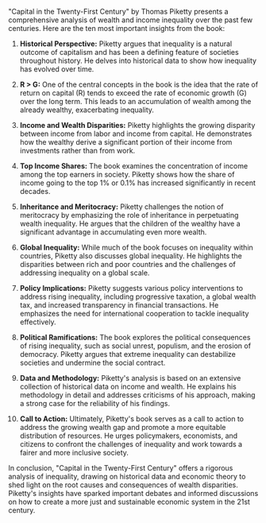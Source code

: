 "Capital in the Twenty-First Century" by Thomas Piketty presents a comprehensive analysis of wealth and income inequality over the past few centuries. Here are the ten most important insights from the book:

1. **Historical Perspective:** Piketty argues that inequality is a natural outcome of capitalism and has been a defining feature of societies throughout history. He delves into historical data to show how inequality has evolved over time.

2. **R > G:** One of the central concepts in the book is the idea that the rate of return on capital (R) tends to exceed the rate of economic growth (G) over the long term. This leads to an accumulation of wealth among the already wealthy, exacerbating inequality.

3. **Income and Wealth Disparities:** Piketty highlights the growing disparity between income from labor and income from capital. He demonstrates how the wealthy derive a significant portion of their income from investments rather than from work.

4. **Top Income Shares:** The book examines the concentration of income among the top earners in society. Piketty shows how the share of income going to the top 1% or 0.1% has increased significantly in recent decades.

5. **Inheritance and Meritocracy:** Piketty challenges the notion of meritocracy by emphasizing the role of inheritance in perpetuating wealth inequality. He argues that the children of the wealthy have a significant advantage in accumulating even more wealth.

6. **Global Inequality:** While much of the book focuses on inequality within countries, Piketty also discusses global inequality. He highlights the disparities between rich and poor countries and the challenges of addressing inequality on a global scale.

7. **Policy Implications:** Piketty suggests various policy interventions to address rising inequality, including progressive taxation, a global wealth tax, and increased transparency in financial transactions. He emphasizes the need for international cooperation to tackle inequality effectively.

8. **Political Ramifications:** The book explores the political consequences of rising inequality, such as social unrest, populism, and the erosion of democracy. Piketty argues that extreme inequality can destabilize societies and undermine the social contract.

9. **Data and Methodology:** Piketty's analysis is based on an extensive collection of historical data on income and wealth. He explains his methodology in detail and addresses criticisms of his approach, making a strong case for the reliability of his findings.

10. **Call to Action:** Ultimately, Piketty's book serves as a call to action to address the growing wealth gap and promote a more equitable distribution of resources. He urges policymakers, economists, and citizens to confront the challenges of inequality and work towards a fairer and more inclusive society.

In conclusion, "Capital in the Twenty-First Century" offers a rigorous analysis of inequality, drawing on historical data and economic theory to shed light on the root causes and consequences of wealth disparities. Piketty's insights have sparked important debates and informed discussions on how to create a more just and sustainable economic system in the 21st century.
